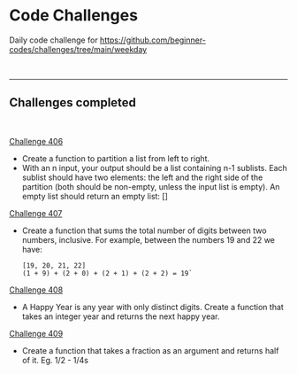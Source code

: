 # Code Challenges

Daily code challenge for https://github.com/beginner-codes/challenges/tree/main/weekday


&nbsp;

---

## Challenges completed

&nbsp; 

[Challenge 406](challenge_406.js)

- Create a function to partition a list from left to right.
- With an n input, your output should be a list containing n-1 sublists. Each sublist should have two elements: the left and the right side of the partition (both should be non-empty, unless the input list is empty).
An empty list should return an empty list: []


[Challenge 407](challenge_407.js)

- Create a function that sums the total number of digits between two numbers, inclusive. For example, between the numbers 19 and 22 we have:

  ```
  [19, 20, 21, 22]
  (1 + 9) + (2 + 0) + (2 + 1) + (2 + 2) = 19`
  ```

[Challenge 408](challenge_408.js)

 - A Happy Year is any year with only distinct digits. Create a function that takes an integer year and returns the next happy year.

[Challenge 409](challenge_409.js)

 - Create a function that takes a fraction as an argument and returns half of it. Eg. 1/2 - 1/4s
